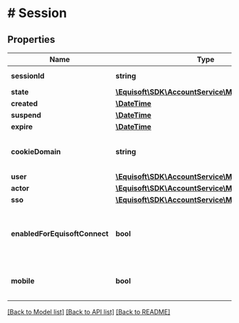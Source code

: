 # # Session

## Properties

Name | Type | Description | Notes
------------ | ------------- | ------------- | -------------
**sessionId** | **string** | Globally unique identifier. |
**state** | [**\Equisoft\SDK\AccountService\Model\SessionState**](SessionState.md) |  |
**created** | [**\DateTime**](\DateTime.md) |  |
**suspend** | [**\DateTime**](\DateTime.md) |  |
**expire** | [**\DateTime**](\DateTime.md) |  |
**cookieDomain** | **string** | Indicate the domain name the session cookie was emitted for. | [optional]
**user** | [**\Equisoft\SDK\AccountService\Model\User**](User.md) |  |
**actor** | [**\Equisoft\SDK\AccountService\Model\User**](User.md) |  | [optional]
**sso** | [**\Equisoft\SDK\AccountService\Model\SsoProvider**](SsoProvider.md) |  | [optional]
**enabledForEquisoftConnect** | **bool** | Session is enabled for Equisoft/Connect and is accounted for concurrent access. |
**mobile** | **bool** | Indicate that the session is initiated from a mobile device. |

[[Back to Model list]](../../README.md#models) [[Back to API list]](../../README.md#endpoints) [[Back to README]](../../README.md)
